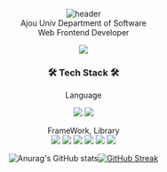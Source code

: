 <div align="center"> 
 
![header](https://capsule-render.vercel.app/api?type=waving&color=gradient&customColorList=30&height=200&section=header&text=ByJuun&animation=fadeIn&fontColor=F5F5F5&fontSize=50)   
Ajou Univ 
Department of Software  
Web Frontend Developer 
 
<a href="https://byjuun.com/">
    <img 
        src="http://img.shields.io/badge/-Tech%20Blog-33d98d?style=flat&logo=github&link=https://alpox.kr"
        style="height : auto; margin-left : 10px; margin-right : 10px;"/>
</a>

  
### 🛠 Tech Stack 🛠

Language   
 
<img src="https://img.shields.io/badge/JavaScript-orange?style=flat-square&logo=JavaScript&logoColor=white"/></a>
<img src="https://img.shields.io/badge/TypeScript-9cf?style=flat-square&logo=TypeScript&logoColor=white"/></a>  


FrameWork, Library  
<img src="https://img.shields.io/badge/React-blue?style=flat-square&logo=React&logoColor=white"/></a>
<img src="https://img.shields.io/badge/NextJs-lightgrey?style=flat-square&logo=Next.js&logoColor=white"/></a>
<img src="https://img.shields.io/badge/Redux-blueviolet?style=flat-square&logo=Redux&logoColor=white"/></a>
<img src="https://img.shields.io/badge/ReactQuery-white?style=flat-square&logo=ReactQuery&logoColor=#FF4154"/></a>
<img src="https://img.shields.io/badge/Recoil-grey?style=flat-square&"/></a>
<img src="https://img.shields.io/badge/SWR-white?style=flat-square&"/></a> 

![Anurag's GitHub stats](https://github-readme-stats.vercel.app/api?username=BY-juun&show_icons=true&theme=algolia)[![GitHub Streak](https://github-readme-streak-stats.herokuapp.com/?user=BY-juun&theme=dark&stroke=33d98d&currStreakLabel=6C8DE7&sideLabels=6C8DE7&ring=35a2fe&fire=33d98d)](https://git.io/streak-stats)





</div>
<!--
**BY-juun/BY-juun** is a ✨ _special_ ✨ repository because its `README.md` (this file) appears on your GitHub profile.

Here are some ideas to get you started:

- 🔭 I’m currently working on ...
- 🌱 I’m currently learning ...
- 👯 I’m looking to collaborate on ...
- 🤔 I’m looking for help with ...
- 💬 Ask me about ...
- 📫 How to reach me: ...
- 😄 Pronouns: ...
- ⚡ Fun fact: ...
-->
